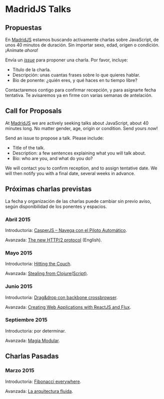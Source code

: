 # MadridJS Talks

## Propuestas

En [MadridJS](http://www.meetup.com/madridjs/)
estamos buscando activamente charlas sobre JavaScript,
de unos 40 minutos de duración.
Sin importar sexo, edad, origen o condición.
¡Anímate *ahora*!

Envía un [_issue_](https://github.com/MadridJs/talks/issues/new) para proponer una charla. Por favor, incluye:

* Título de la charla.
* Descripción: unas cuantas frases sobre lo que quieres hablar.
* Bio de ponente: ¿quién eres, y qué haces en tu tiempo libre?

Contactaremos contigo para confirmar recepción, y para asignarte fecha tentativa.
Te avisaremos ya en firme con varias semanas de antelación.

## Call for Proposals

At [MadridJS](http://www.meetup.com/madridjs/)
we are actively seeking talks about JavaScript,
about 40 minutes long.
No matter gender, age, origin or condition.
Send yours *now*!

Send an issue to propose a talk. Please include:

* Title of the talk.
* Description: a few sentences explaining what you will talk about.
* Bio: who are you, and what do you do?

We will contact you to confirm reception, and to assign tentative date.
We will then notify you with a final date, several weeks in advance.

## Próximas charlas previstas

La fecha y organización de las charlas puede cambiar sin previo aviso,
según disponibilidad de los ponentes y espacios.

### Abril 2015

Introductoria: [CasperJS – Navega con el Piloto Automático](https://github.com/madridjs/talks/issues/3).

Avanzada: [The new HTTP/2 protocol](https://github.com/madridjs/talks/issues/4) (English).

### Mayo 2015

Introductoria: [Hitting the Couch](https://github.com/madridjs/talks/issues/7).

Avanzada: [Stealing from Clojure(Script)](https://github.com/madridjs/talks/issues/6).

### Junio 2015

Introductoria: [Drag&drop con backbone crossbrowser](https://github.com/madridjs/talks/issues/9).

Avanzada: [Creating Web Applications with ReactJS and Flux](https://github.com/madridjs/talks/issues/5).

### Septiembre 2015

Introductoria: por determinar.

Avanzada: [Magia Modular](https://github.com/madridjs/talks/issues/10).

## Charlas Pasadas

### Marzo 2015

Introductoria: [Fibonacci everywhere](https://github.com/madridjs/talks/issues/1).

Avanzada: [La arquitectura fluida](https://github.com/madridjs/talks/issues/2).
